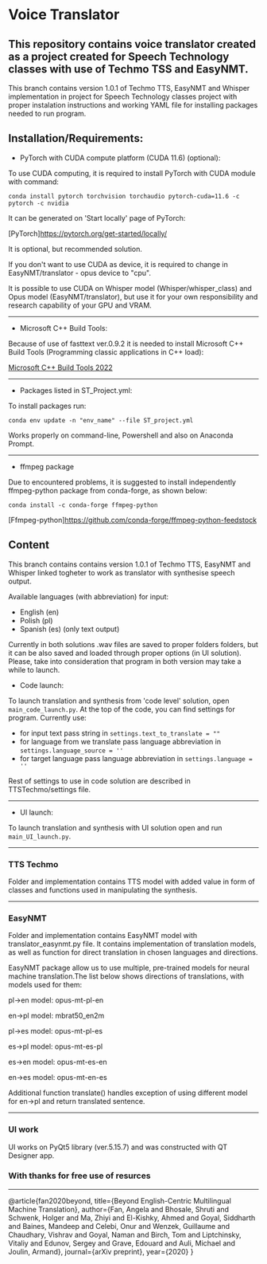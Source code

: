 # Voice Translator

## This repository contains voice translator created as a project created for Speech Technology classes with use of Techmo TSS and EasyNMT.

This branch contains version 1.0.1 of Techmo TTS, EasyNMT and Whisper implementation in project for Speech Technology classes project with proper instalation instructions and working YAML file for installing packages needed to run program. 

## Installation/Requirements:

- PyTorch with CUDA compute platform (CUDA 11.6) (optional):

To use CUDA computing, it is required to install PyTorch with CUDA module with command:

`conda install pytorch torchvision torchaudio pytorch-cuda=11.6 -c pytorch -c nvidia`

It can be generated on 'Start locally' page of PyTorch:

[PyTorch]https://pytorch.org/get-started/locally/

It is optional, but recommended solution.

If you don't want to use CUDA as device, it is required to change in EasyNMT/translator - opus device to "cpu".

It is possible to use CUDA on Whisper model (Whisper/whisper_class) and Opus model (EasyNMT/translator), but use it for your own responsibility and research capability of your GPU and VRAM.

---

- Microsoft C++ Build Tools:

Because of use of fasttext ver.0.9.2 it is needed to install Microsoft C++ Build Tools (Programming classic applications in C++ load):

[Microsoft C++ Build Tools 2022](https://visualstudio.microsoft.com/pl/visual-cpp-build-tools/)

---

- Packages listed in ST_Project.yml:

To install packages run:

`conda env update -n "env_name" --file ST_project.yml`

Works properly on command-line, Powershell and also on Anaconda Prompt.

---

- ffmpeg package

Due to encountered problems, it is suggested to install independently ffmpeg-python package from conda-forge, as shown below:

`conda install -c conda-forge ffmpeg-python`

[Ffmpeg-python]https://github.com/conda-forge/ffmpeg-python-feedstock

## Content

This branch contains contains version 1.0.1 of Techmo TTS, EasyNMT and Whisper linked togheter to work as translator with synthesise speech output.

Available languages (with abbreviation) for input:
- English (en)
- Polish (pl)
- Spanish (es) (only text output)

Currently in both solutions .wav files are saved to proper folders folders, but it can be also saved and loaded through proper options (in UI solution).
Please, take into consideration that program in both version may take a while to launch.

- Code launch:

To launch translation and synthesis from 'code level' solution, open `main_code_launch.py`.
At the top of the code, you can find settings for program. 
Currently use:
- for input text pass string in `settings.text_to_translate = ""`
- for language from we translate pass language abbreviation in `settings.language_source = ''`
- for target language pass language abbreviation in `settings.language = ''`

Rest of settings to use in code solution are described in TTSTechmo/settings file.

---

- UI launch:

To launch translation and synthesis with UI solution open and run `main_UI_launch.py`.

---

### TTS Techmo

Folder and implementation contains TTS model with added value in form of classes and functions used in manipulating the synthesis.

---

### EasyNMT

Folder and implementation contains EasyNMT model with translator_easynmt.py file. It contains implementation of translation models, as well as function for direct translation in chosen languages and directions.

EasyNMT package allow us to use multiple, pre-trained models for neural machine translation.The list below shows directions of translations, with models used for them:

pl->en  model: opus-mt-pl-en

en->pl  model: mbrat50_en2m

pl->es  model: opus-mt-pl-es

es->pl  model: opus-mt-es-pl

es->en  model: opus-mt-es-en

en->es  model: opus-mt-en-es

Additional function translate() handles exception of using different model for en->pl and return translated sentence.

---

### UI work

UI works on PyQt5 library (ver.5.15.7) and was constructed with QT Designer app.

### With thanks for free use of resurces

---

@article{fan2020beyond,
  title={Beyond English-Centric Multilingual Machine Translation},
  author={Fan, Angela and Bhosale, Shruti and Schwenk, Holger and Ma, Zhiyi and El-Kishky, Ahmed and Goyal, Siddharth and Baines, Mandeep and Celebi, Onur and Wenzek, Guillaume and Chaudhary, Vishrav and Goyal, Naman and Birch, Tom and Liptchinsky, Vitaliy and Edunov, Sergey and Grave, Edouard and Auli, Michael and Joulin, Armand},
  journal={arXiv preprint},
  year={2020}
}
